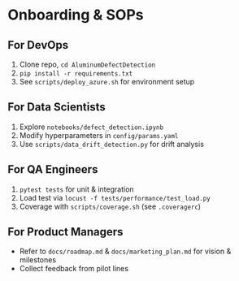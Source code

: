 # Onboarding & SOPs

## For DevOps
1. Clone repo, `cd AluminumDefectDetection`
2. `pip install -r requirements.txt`
3. See `scripts/deploy_azure.sh` for environment setup

## For Data Scientists
1. Explore `notebooks/defect_detection.ipynb`
2. Modify hyperparameters in `config/params.yaml`
3. Use `scripts/data_drift_detection.py` for drift analysis

## For QA Engineers
1. `pytest tests` for unit & integration
2. Load test via `locust -f tests/performance/test_load.py`
3. Coverage with `scripts/coverage.sh` (see `.coveragerc`)

## For Product Managers
- Refer to `docs/roadmap.md` & `docs/marketing_plan.md` for vision & milestones
- Collect feedback from pilot lines
